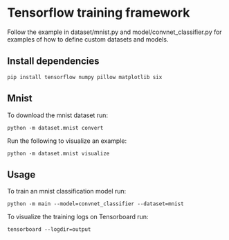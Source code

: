 # Tensorflow training framework

Follow the example in dataset/mnist.py and model/convnet_classifier.py for
examples of how to define custom datasets and models.

## Install dependencies
```
pip install tensorflow numpy pillow matplotlib six
```

## Mnist
To download the mnist dataset run:
```
python -m dataset.mnist convert
```

Run the following to visualize an example:
```
python -m dataset.mnist visualize
```

## Usage
To train an mnist classification model run:
```
python -m main --model=convnet_classifier --dataset=mnist
```

To visualize the training logs on Tensorboard run:
```
tensorboard --logdir=output
```
